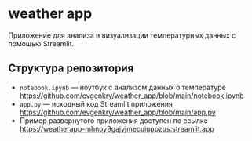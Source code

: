 # weather app

Приложение для анализа и визуализации температурных данных с помощью Streamlit.

## Структура репозитория

- `notebook.ipynb` — ноутбук с анализом данных о температуре https://github.com/evgenkry/weather_app/blob/main/notebook.ipynb
- `app.py` — исходный код Streamlit приложения https://github.com/evgenkry/weather_app/blob/main/app.py
- Пример развернутого приложения доступен по ссылке https://weatherapp-mhnoy9gajyjmecuiuppzus.streamlit.app

